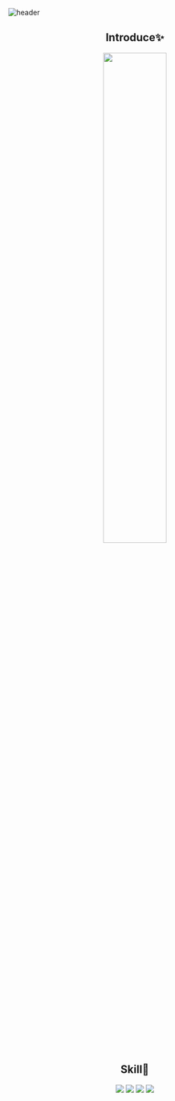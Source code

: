 ![header](https://capsule-render.vercel.app/api?type=slice&color=auto&height=100&section=header&text=HI&desc=I'm+DM&fontSize=45&rotate=8&fontAlignY=2&fontAlign=85&descAlignY=30&descAlign=90&&animation=twinkling)

<div align=center>
<h2>Introduce✨️</h2>

<img src='https://vo.la/tgBJ4' height=50%></img>

<br>
<h2>Skill💫</h2>

<img src="https://img.shields.io/badge/Python-gray?style=flat&logo=Python&logoColor=#3776AB"/>
<img src="https://img.shields.io/badge/JS-gray?style=flat&logo=JavaScript&logoColor=yellow"/>
<img src="https://img.shields.io/badge/HTML-gray?style=flat&logo=HTML5&logoColor=#E34F26"/>
<img src="https://img.shields.io/badge/Lua-gray?style=flat&logo=Lua&logoColor=#2C2D72"/>

</div>
